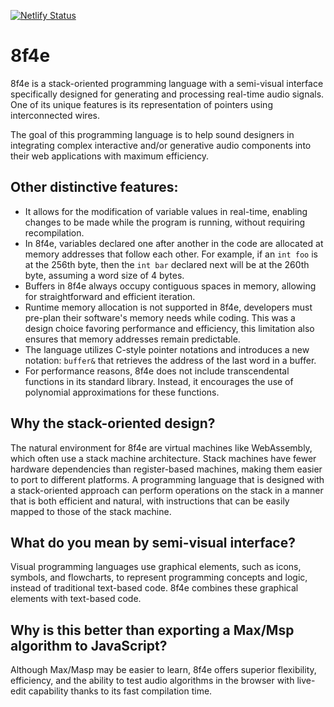 [![Netlify Status](https://api.netlify.com/api/v1/badges/21e4864c-e37c-4039-85a0-baf88a997c6b/deploy-status)](https://app.netlify.com/sites/8f4e/deploys)

# 8f4e

8f4e is a stack-oriented programming language with a semi-visual interface specifically designed for generating and processing real-time audio signals. One of its unique features is its representation of pointers using interconnected wires.

The goal of this programming language is to help sound designers in integrating complex interactive and/or generative audio components into their web applications with maximum efficiency.

## Other distinctive features:
- It allows for the modification of variable values in real-time, enabling changes to be made while the program is running, without requiring recompilation.
- In 8f4e, variables declared one after another in the code are allocated at memory addresses that follow each other. For example, if an `int foo` is at the 256th byte, then the `int bar` declared next will be at the 260th byte, assuming a word size of 4 bytes.
- Buffers in 8f4e always occupy contiguous spaces in memory, allowing for straightforward and efficient iteration.
- Runtime memory allocation is not supported in 8f4e, developers must pre-plan their software's memory needs while coding. This was a design choice favoring performance and efficiency, this limitation also ensures that memory addresses remain predictable.
- The language utilizes C-style pointer notations and introduces a new notation: `buffer&` that retrieves the address of the last word in a buffer.
- For performance reasons, 8f4e does not include transcendental functions in its standard library. Instead, it encourages the use of polynomial approximations for these functions.

## Why the stack-oriented design?

The natural environment for 8f4e are virtual machines like WebAssembly, which often use a stack machine architecture. Stack machines have fewer hardware dependencies than register-based machines, making them easier to port to different platforms.
A programming language that is designed with a stack-oriented approach can perform operations on the stack in a manner that is both efficient and natural, with instructions that can be easily mapped to those of the stack machine.

## What do you mean by semi-visual interface?

Visual programming languages use graphical elements, such as icons, symbols, and flowcharts, to represent programming concepts and logic, instead of traditional text-based code. 8f4e combines these graphical elements with text-based code.

## Why is this better than exporting a Max/Msp algorithm to JavaScript?

Although Max/Masp may be easier to learn, 8f4e offers superior flexibility, efficiency, and the ability to test audio algorithms in the browser with live-edit capability thanks to its fast compilation time.